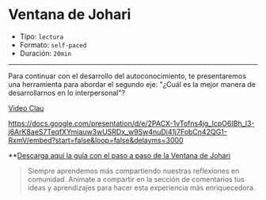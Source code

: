 # Ventana de Johari

* Tipo: `lectura`
* Formato: `self-paced`
* Duración: `20min`

***
Para continuar con el desarrollo del autoconocimiento, te presentaremos una
herramienta para abordar el segundo eje: "¿Cuál es la mejor manera
de desarrollarnos en lo interpersonal"?

[Video Clau](xxxx)

https://docs.google.com/presentation/d/e/2PACX-1vTofns4jg_IcpO6IBh_l3-j6ArK8aeS7TeqfXYmiauw3wUSRDx_w9Sw4nuDi41j7FobCn42QG1-RxmV/embed?start=false&loop=false&delayms=3000

**[Descarga aquí la guía con el paso a paso de la Ventana de Johari](xxx)

> Siempre aprendemos más compartiendo nuestras reflexiones en comunidad.
Anímate a compartir en la sección de comentarios tus ideas y aprendizajes
para hacer esta experiencia más enriquecedora.
